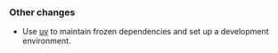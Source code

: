 ### Other changes

- Use [uv](https://github.com/astral-sh/uv) to maintain frozen dependencies and set up a development environment.
